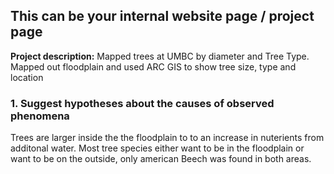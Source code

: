 ## This can be your internal website page / project page

**Project description:** Mapped trees at UMBC by diameter and Tree Type. Mapped out floodplain and used ARC GIS to show tree size, type and location

### 1. Suggest hypotheses about the causes of observed phenomena
Trees are larger inside the the floodplain to to an increase in nuterients from additonal water. Most tree species either want to be in the floodplain or want to be on the outside, only american Beech was found in both areas.



